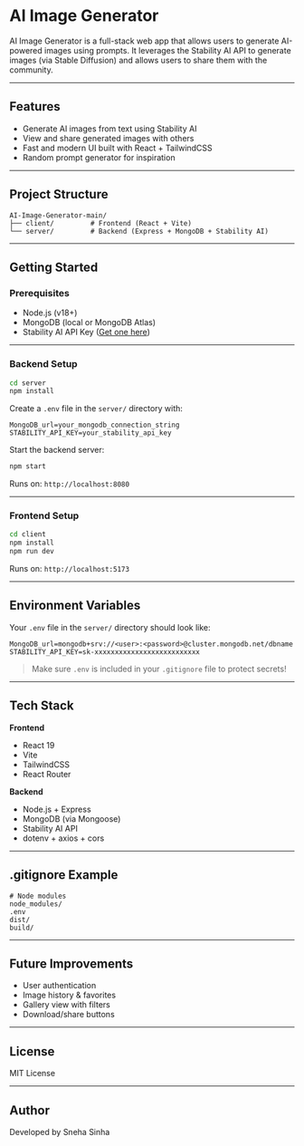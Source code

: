 
# AI Image Generator

AI Image Generator is a full-stack web app that allows users to generate AI-powered images using prompts. It leverages the Stability AI API to generate images (via Stable Diffusion) and allows users to share them with the community.

---

## Features

-  Generate AI images from text using Stability AI
-  View and share generated images with others
-  Fast and modern UI built with React + TailwindCSS
-  Random prompt generator for inspiration

---

##  Project Structure

```
AI-Image-Generator-main/
├── client/         # Frontend (React + Vite)
└── server/         # Backend (Express + MongoDB + Stability AI)
```

---

##  Getting Started

### Prerequisites

- Node.js (v18+)
- MongoDB (local or MongoDB Atlas)
- Stability AI API Key ([Get one here](https://platform.stability.ai))

---

###  Backend Setup

```bash
cd server
npm install
```

Create a `.env` file in the `server/` directory with:

```
MongoDB_url=your_mongodb_connection_string
STABILITY_API_KEY=your_stability_api_key
```

Start the backend server:

```bash
npm start
```

Runs on: `http://localhost:8080`

---

###  Frontend Setup

```bash
cd client
npm install
npm run dev
```

Runs on: `http://localhost:5173`

---

##  Environment Variables

Your `.env` file in the `server/` directory should look like:

```env
MongoDB_url=mongodb+srv://<user>:<password>@cluster.mongodb.net/dbname
STABILITY_API_KEY=sk-xxxxxxxxxxxxxxxxxxxxxxxxxx
```

>  Make sure `.env` is included in your `.gitignore` file to protect secrets!

---

## Tech Stack

**Frontend**
- React 19
- Vite
- TailwindCSS
- React Router

**Backend**
- Node.js + Express
- MongoDB (via Mongoose)
- Stability AI API
- dotenv + axios + cors

---

## .gitignore Example

```gitignore
# Node modules
node_modules/
.env
dist/
build/
```

---

##  Future Improvements

- User authentication
- Image history & favorites
- Gallery view with filters
- Download/share buttons

---

##  License

MIT License

---

##  Author

Developed by Sneha Sinha

